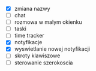 - [x] zmiana nazwy
- [ ] chat
- [ ] rozmowa w malym okienku
- [ ] taski 
- [ ] time tracker
- [x] notyfikacje
- [x] wyswietlanie nowej notyfikacji 
- [ ] skroty klawiszowe
- [ ] sterowanie szerokoscia